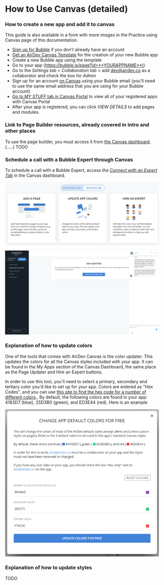 # How to Use Canvas \(detailed\)

### How to create a new app and add it to canvas

This guide is also available in a form with more images in the Practice using Canvas page of this documentation.

* [Sign up for Bubble](https://bubble.io) if you don't already have an account
* [Get an AirDev Canvas Template](https://bubble.io/template/canvas-starter-template-1541110863579x114287102114398200) for the creation of your new Bubble app
* Create a new Bubble app using the template
* Go to your app \(https://bubble.is/page?id=**YOURAPPNAME**\)
* Go to the _Settings tab_ &gt; _Collaboration tab_ &gt; add [dev@airdev.co](mailto:dev@airdev.co) as a collaborator and check the box for _Admin_
* Sign up for an account [on Canvas](https://canvas.airdev.co) using your Bubble email \(you'll need to use the same email address that you are using for your Bubble account\)
* [Go to _MY STUFF_ tab in Canvas Portal](https://canvas.airdev.co/index?tab=my%20stuff&sub=apps) to view all of your registered apps with Canvas Portal
* After your app is registered, you can click _VIEW DETAILS_ to add pages and modules.

### Link to Page Builder resources, already covered in intro and other places

To use the page builder, you must access it from [the Canvas dashboard](https://canvas.airdev.co/index?tab=my%20stuff&sub=apps). \(.....\) TODO

### Schedule a call with a Bubble Expert through Canvas

To schedule a call with a Bubble Expert, access the [_Connect with an Expert Tab_](https://canvas.airdev.co/index?tab=connect%20with%20an%20expert&sub=apps) in the Canvas dashboard.

![You can select &quot;Hire an expert&quot; or click on the &quot;Connect with an Expert&quot; tab in Canvas to see this section.](../../.gitbook/assets/screenshot-from-2019-11-11-20-35-00.png)

![View of beginning steps in connecting with an expert.](../../.gitbook/assets/fireshot-capture-002-canvas-bubble-resources_-the-ultimate-bubble-development-resource_-canvas.airde.png)

### Explanation of how to update colors

One of the tools that comes with AirDev Canvas is the color updater. This updates the colors for all the Canvas styles included with your app. It can be found in the My Apps section of the Canvas Dashboard, the same place as the Page Updater and Hire an Expert buttons.

In order to use this tool, you'll need to select a primary, secondary and tertiary color you'd like to set up for your app. Colors are entered as "Hex Codes", and you can use [this site to find the hex code for a number of different colors](https://htmlcolorcodes.com/)., By default, the following colors are found in your app: 4183D7 \(blue\), 25D3B0 \(green\), and ED3E44 \(red\). Here is an example

![Example of a color change. Note the previews of the colors on the right hand side of the inputs.](../../.gitbook/assets/screenshot-from-2019-11-11-20-52-24.png)

### Explanation of how to update styles

TODO

